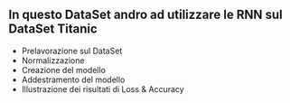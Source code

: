 ## In questo DataSet andro ad utilizzare le RNN sul DataSet Titanic
* Prelavorazione sul DataSet
* Normalizzazione 
* Creazione del modello 
* Addestramento del modello 
* Illustrazione dei risultati di Loss & Accuracy